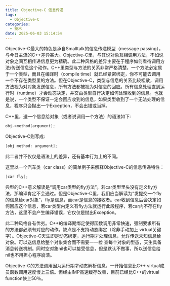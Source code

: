 ```yaml
---
title: Objective-C 信息传递
tags:
  - Objective-C
categories:
  - 技术
date: 2025-06-03 15:14:54
---
```

Objective-C最大的特色是承自Smalltalk的信息传递模型（message passing），与今日主流的C++差异甚大。Objective-C里，与其说对象互相调用方法，不如说对象之间互相传递信息更为精确。此二种风格的差异主要在于程序如何看待调用方法/传送信息这个动作。C++里类型与方法的关系非常严格清楚，一个方法必定属于一个类型，而且在编译时（compile time）就已经紧密绑定，你不可能去调用一个不存在类型里的方法。但在Objective-C，类型与信息的关系比较松散，调用方法视为对对象发送信息，所有方法都被视为对信息的回应。所有信息处理直到运行时（runtime）才会动态决定，并交由类型自行决定如何处理收到的信息。也就是说，一个类型不保证一定会回应收到的信息，如果类型收到了一个无法处理的信息，程序只会抛出一个Exception，不会出错或当掉。

C++里，送一个信息给对象（或者说调用一个方法）的语法如下:
```c
obj->method(argument);
```

Objective-C则写成:

```c
[obj method: argument];
```
此二者并不仅仅是语法上的差异，还有基本行为上的不同。

这里以一个汽车类（car class）的简单例子来解释Objective-C的信息传递特性：

```c
[car fly];
```

典型的C++意义解读是“调用car类型的fly方法”。若car类型里头没有定义fly方法，那编译肯定不会通过。但是Objective-C里，我们应当解读为“发提交一个fly的信息给car对象”，fly是信息，而car是信息的接收者。car收到信息后会决定如何回应这个信息，若car类型内定义有fly方法就运行此段程序，若car内不存在fly方法，这里不会产生编译错误，它仅仅是抛出Exception。

此二种风格各有优劣。C++的编译期绑定使得函数调用非常快速，强制要求所有的方法都必须有对应的动作。缺点是不支持动态绑定（除非手动加上 virtual关键字）。Objective-C天生即是动态绑定，运行期才处理信息，允许传送未知信息给对象。可以送信息给整个对象集合而不需要一一检 查每个对象的型态，天生具备消息转送机制。同时空对象nil也可以接受信息，但是默认不做事，所以送信息给nil也不用担心程序崩溃。

Objective-C的方法调用因为运行期才动态解析信息，一开始信息比C++ virtual成员函数调用速度慢上三倍。但经由IMP高速缓存改善，目前已经比C++的virtual function快上50％。
